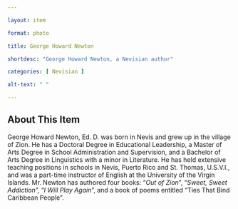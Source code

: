 ```yaml
--- 

layout: item

format: photo 

title: George Howard Newton

shortdesc: "George Howard Newton, a Nevisian author"

categories: [ Nevisian ] 

alt-text: " "

--- 
```


## About This Item 

George Howard Newton, Ed. D. was born in Nevis and grew up in the village of Zion. He has a Doctoral Degree in Educational Leadership, a Master of Arts Degree in School Administration and Supervision, and a Bachelor of Arts Degree in Linguistics with a minor in Literature. He has held extensive teaching positions in schools in Nevis, Puerto Rico and St. Thomas, U.S.V.I., and was a part-time instructor of English at the University of the Virgin Islands. Mr. Newton has authored four books: “_Out of Zion_”, “_Sweet, Sweet Addiction_”, “_I Will Play Again_”, and a book of poems entitled “Ties That Bind Caribbean People”.
